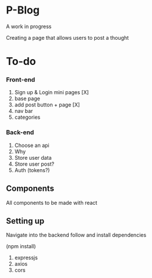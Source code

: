 # P-Blog

A work in progress

Creating a page that allows users to post a thought

# To-do

### Front-end

1. Sign up & Login mini pages [X]
2. base page
3. add post button + page [X]
4. nav bar
5. categories

### Back-end

1. Choose an api
2. Why
3. Store user data
4. Store user post?
5. Auth (tokens?)

## Components

All components to be made with react

## Setting up

Navigate into the backend follow and install dependencies

(npm install)

1. expressjs
2. axios
3. cors
